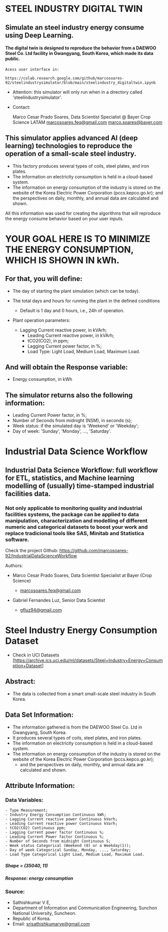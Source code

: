 # STEEL INDUSTRY DIGITAL TWIN
## Simulate an steel industry energy consume using Deep Learning.

#### The digital twin is designed to reproduce the behavior from a DAEWOO Steel Co. Ltd facility in Gwangyang, South Korea, which made its data public.


	Acess user interface in:

`https://colab.research.google.com/github/marcosoares-92/steelindustrysimulator/blob/main/steelindustry_digitaltwin.ipynb`


- Attention: this simulator will only run when in a directory called 'steelindustrysimulator'.

- Contact:

	Marco Cesar Prado Soares, Data Scientist Specialist @ Bayer Crop Science LATAM
	marcosoares.feq@gmail.com
	marco.soares@bayer.com

## This simulator applies advanced AI (deep learning) technologies to reproduce the operation of a small-scale steel industry.

- This factory produces several types of coils, steel plates, and iron plates. 
- The information on electricity consumption is held in a cloud-based system. 
- The information on energy consumption of the industry is stored on the website of the Korea Electric Power Corporation (pccs.kepco.go.kr); and the perspectives on daily, monthly, and annual data are calculated and shown.

All this information was used for creating the algorithms that will reproduce the energy consume behavior based on your user inputs.

# YOUR GOAL HERE IS TO MINIMIZE THE ENERGY CONSUMPTION, WHICH IS SHOWN IN kWh.

## For that, you will define:
- The day of starting the plant simulation (which can be today).
- The total days and hours for running the plant in the defined conditions
	- Default is 1 day and 0 hours, i.e., 24h of operation.
        
- Plant operation parameters:
	- Lagging Current reactive power, in kVArh; 
        - Leading Current reactive power, in kVArh; 
        - tCO2(CO2), in ppm; 
        - Lagging Current power factor, in %;
        - Load Type: Light Load, Medium Load, Maximum Load.

## And will obtain the Response variable:
- Energy consumption, in kWh

## The simulator returns also the following information:
- Leading Current Power factor, in %; 
- Number of Seconds from midnight (NSM), in seconds (s); 
- Week status: if the simulated day is 'Weekend' or 'Weekday'; 
- Day of week: 'Sunday', 'Monday', ..., 'Saturday'. 


# Industrial Data Science Workflow
## Industrial Data Science Workflow: full workflow for ETL, statistics, and Machine learning modelling of (usually) time-stamped industrial facilities data.
### Not only applicable to monitoring quality and industrial facilities systems, the package can be applied to data manipulation, characterization and modelling of different numeric and categorical datasets to boost your work and replace tradicional tools like SAS, Minitab and Statistica software.

Check the project Github: https://github.com/marcosoares-92/IndustrialDataScienceWorkflow

Authors:
- Marco Cesar Prado Soares, Data Scientist Specialist at Bayer (Crop Science)
  - marcosoares.feq@gmail.com

- Gabriel Fernandes Luz, Senior Data Scientist
  - gfluz94@gmail.com


# Steel Industry Energy Consumption Dataset
- Check in UCI Datasets [https://archive.ics.uci.edu/ml/datasets/Steel+Industry+Energy+Consumption+Dataset]

## Abstract: 
- The data is collected from a smart small-scale steel industry in South Korea. 

## Data Set Information:
- The information gathered is from the DAEWOO Steel Co. Ltd in Gwangyang, South Korea. 
- It produces several types of coils, steel plates, and iron plates. 
- The information on electricity consumption is held in a cloud-based system. 
- The information on energy consumption of the industry is stored on the website of the Korea Electric Power Corporation (pccs.kepco.go.kr); 
	- and the perspectives on daily, monthly, and annual data are calculated and shown.

## Attribute Information: 
### Data Variables:
 
	- Type Measurement; 
	- Industry Energy Consumption Continuous kWh; 
	- Lagging Current reactive power Continuous kVarh; 
	- Leading Current reactive power Continuous kVarh; 
	- tCO2(CO2) Continuous ppm; 
	- Lagging Current power factor Continuous %; 
	- Leading Current Power factor Continuous %; 
	- Number of Seconds from midnight Continuous S; 
	- Week status Categorical (Weekend (0) or a Weekday(1)); 
	- Day of week Categorical Sunday, Monday, ..., Saturday; 
	- Load Type Categorical Light Load, Medium Load, Maximum Load.

##### Shape = (35040, 11)
##### Response: energy consumption

### Source:
 - Sathishkumar V E,
 - Department of Information and Communication Engineering, Sunchon National University, Suncheon.
 - Republic of Korea.
 - Email: srisathishkumarve@gmail.com
